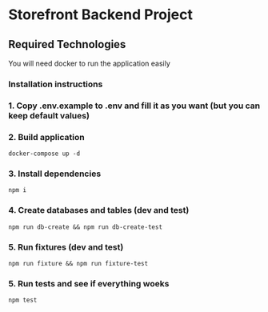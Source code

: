 # Storefront Backend Project

## Required Technologies
You will need docker to run the application easily

### Installation instructions

### 1. Copy .env.example to .env and fill it as you want (but you can keep default values)

### 2. Build application
    docker-compose up -d

### 3. Install dependencies
    npm i

### 4. Create databases and tables (dev and test)
    npm run db-create && npm run db-create-test

### 5. Run fixtures (dev and test)
    npm run fixture && npm run fixture-test

### 5. Run tests and see if everything woeks
    npm test